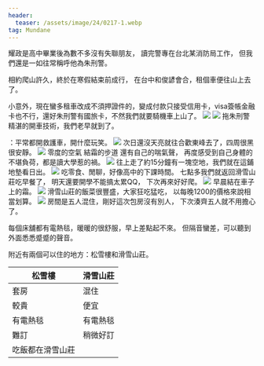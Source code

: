 ```yaml
---
header:
  teaser: /assets/image/24/0217-1.webp
tag: Mundane
---
```

耀政是高中畢業後為數不多沒有失聯朋友，
讀完警專在台北某消防局工作，
但我們還是一如往常稱呼他為朱刑警。

相約爬山許久，終於在寒假結束前成行，
在台中和俊諺會合，租個車便往山上去了。

小意外，現在蠻多租車改成不須押證件的，變成付款只接受信用卡，visa簽帳金融卡也不行，還好朱刑警有國旅卡，不然我們就要騎機車上山了。
![](/assets/image/24/0217-1.webp)
![](/assets/image/24/0217-2.webp)
拖朱刑警精湛的開車技術，我們老早就到了。

：平常都開救護車，開什麼玩笑。
![](/assets/image/24/0217-3.webp)
次日還沒天亮就往合歡東峰去了，四周很黑很安靜。
![](/assets/image/24/0217-4.webp)
零度的空氣 結霜的步道 還有自己的喘氣聲，
再度感受到自己身體的不堪負荷，都是讀大學惹的禍。
![](/assets/image/24/0217-5.webp)
往上走了約15分鐘有一塊空地，我們就在這鋪地墊看日出。
![](/assets/image/24/0217-6.webp)
吃零食、閒聊，好像高中的下課時間。
七點多我們就返回滑雪山莊吃早餐了，
明天還要開學不能搞太累QQ，
下次再來好好爬。
![](/assets/image/24/0217-7.webp)
早晨結在車子上的霜。
![](/assets/image/24/0217-8.webp)
滑雪山莊的飯菜很豐盛，大家狂吃猛吃，
以每晚1200的價格來說相當划算。
![](/assets/image/24/0217-9.webp)
房間是五人混住，剛好這次包房沒有別人，
下次湊齊五人就不用擔心了。

每個床舖都有電熱毯，暖暖的很舒服，早上差點起不來。
但隔音蠻差，可以聽到外面悉悉蹙蹙的聲音。

附近有兩個可以住的地方：松雪樓和滑雪山莊。

| 松雪樓 | 滑雪山莊 |
| --- | --- |
| 套房 | 混住 |
|較貴 | 便宜 |
| 有電熱毯 | 有電熱毯 |
| 難訂 | 稍微好訂 |
| 吃飯都在滑雪山莊 |
